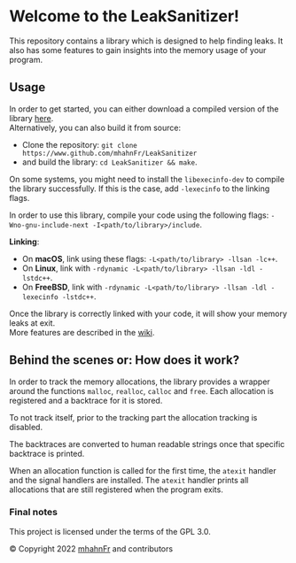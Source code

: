 # Welcome to the LeakSanitizer!
This repository contains a library which is designed to help finding leaks. It also has some features
to gain insights into the memory usage of your program.

## Usage
In order to get started, you can either download a compiled version of the library [here](https://www.github.com/mhahnFr/LeakSanitizer/releases).  
Alternatively, you can also build it from source:
- Clone the repository: ``git clone https://www.github.com/mhahnFr/LeakSanitizer``
- and build the library: ``cd LeakSanitizer && make``.

On some systems, you might need to install the ``libexecinfo-dev`` to compile the library successfully.
If this is the case, add ``-lexecinfo`` to the linking flags.

In order to use this library, compile your code using the following flags: ``-Wno-gnu-include-next -I<path/to/library>/include``.

**Linking**:
- On **macOS**, link using these flags: ``-L<path/to/library> -llsan -lc++``.
- On **Linux**, link with ``-rdynamic -L<path/to/library> -llsan -ldl -lstdc++``.
- On **FreeBSD**, link with ``-rdynamic -L<path/to/library> -llsan -ldl -lexecinfo -lstdc++``.

Once the library is correctly linked with your code, it will show your memory leaks at exit.  
More features are described in the [wiki](https://www.github.com/mhahnFr/LeakSanitizer/wiki).

## Behind the scenes or: How does it work?
In order to track the memory allocations, the library provides a wrapper around the functions ``malloc``,
``realloc``, ``calloc`` and ``free``. Each allocation is registered and a backtrace for it is stored.

To not track itself, prior to the tracking part the allocation tracking is disabled.

The backtraces are converted to human readable strings once that specific backtrace is printed.

When an allocation function is called for the first time, the ``atexit`` handler and the signal handlers
are installed. The ``atexit`` handler prints all allocations that are still registered when the program
exits.

### Final notes
This project is licensed under the terms of the GPL 3.0.

© Copyright 2022 [mhahnFr](https://www.github.com/mhahnFr) and contributors
